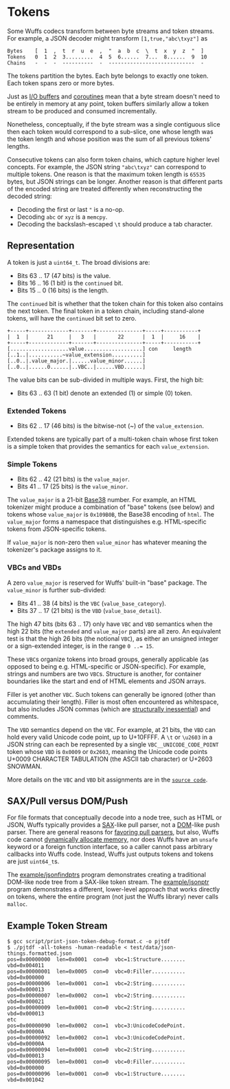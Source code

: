 # Tokens

Some Wuffs codecs transform between byte streams and token streams. For
example, a JSON decoder might transform `[1,true,"abc\txyz"]` as

```
Bytes    [  1  ,  t  r  u  e  ,  "  a  b  c  \  t  x  y  z  "  ]
Tokens   0  1  2  3.........  4  5  6......  7...  8......  9  10
Chains   -  -  -  ----------  -  ----------------------------  -
```

The tokens partition the bytes. Each byte belongs to exactly one token. Each
token spans zero or more bytes.

Just as [I/O buffers](/doc/note/io-input-output.md) and
[coroutines](/doc/note/coroutines.md) mean that a byte stream doesn't need to
be entirely in memory at any point, token buffers similarly allow a token
stream to be produced and consumed incrementally.

Nonetheless, conceptually, if the byte stream was a single contiguous slice
then each token would correspond to a sub-slice, one whose length was the token
length and whose position was the sum of all previous tokens' lengths.

Consecutive tokens can also form token chains, which capture higher level
concepts. For example, the JSON string `"abc\txyz"` can correspond to multiple
tokens. One reason is that the maximum token length is `65535` bytes, but JSON
strings can be longer. Another reason is that different parts of the encoded
string are treated differently when reconstructing the decoded string:

- Decoding the first or last `"` is a no-op.
- Decoding `abc` or `xyz` is a `memcpy`.
- Decoding the backslash-escaped `\t` should produce a tab character.


## Representation

A token is just a `uint64_t`. The broad divisions are:

- Bits 63 .. 17 (47 bits) is the value.
- Bits 16 .. 16  (1 bit)  is the `continued` bit.
- Bits 15 ..  0 (16 bits) is the length.

The `continued` bit is whether that the token chain for this token also
contains the next token. The final token in a token chain, including
stand-alone tokens, will have the `continued` bit set to zero.

```
+-----+-------------+-------+---------------+-----+-----------+
|  1  |      21     |   3   |       22      |  1  |     16    |
+-----+-------------+-------+---------------+-----+-----------+
[...................value...................] con     length
[..1..|...........~value_extension..........]
[..0..|.value_major.|......value_minor......]
[..0..|......0......|..VBC..|......VBD......]
```

The value bits can be sub-divided in multiple ways. First, the high bit:

- Bits 63 .. 63  (1 bit)  denote an extended (1) or simple (0) token.


### Extended Tokens

- Bits 62 .. 17 (46 bits) is the bitwise-not (~) of the `value_extension`.

Extended tokens are typically part of a multi-token chain whose first token is
a simple token that provides the semantics for each `value_extension`.


### Simple Tokens

- Bits 62 .. 42 (21 bits) is the `value_major`.
- Bits 41 .. 17 (25 bits) is the `value_minor`.

The `value_major` is a 21-bit [Base38](doc/note/base38-and-fourcc.md) number.
For example, an HTML tokenizer might produce a combination of "base" tokens
(see below) and tokens whose `value_major` is `0x109B0B`, the Base38 encoding
of `html`. The `value_major` forms a namespace that distinguishes e.g.
HTML-specific tokens from JSON-specific tokens.

If `value_major` is non-zero then `value_minor` has whatever meaning the
tokenizer's package assigns to it.


### VBCs and VBDs

A zero `value_major` is reserved for Wuffs' built-in "base" package. The
`value_minor` is further sub-divided:

- Bits 41 .. 38  (4 bits) is the `VBC` (`value_base_category`).
- Bits 37 .. 17 (21 bits) is the `VBD` (`value_base_detail`).

The high 47 bits (bits 63 .. 17) only have `VBC` and `VBD` semantics when the
high 22 bits (the `extended` and `value_major` parts) are all zero. An
equivalent test is that the high 26 bits (the notional `VBC`), as either an
unsigned integer or a sign-extended integer, is in the range `0 ..= 15`.

These `VBC`s organize tokens into broad groups, generally applicable (as
opposed to being e.g. HTML-specific or JSON-specific). For example, strings and
numbers are two `VBC`s. Structure is another, for container boundaries like the
start and end of HTML elements and JSON arrays.

Filler is yet another `VBC`. Such tokens can generally be ignored (other than
accumulating their length). Filler is most often encountered as whitespace, but
also includes JSON commas (which are [structurally
inessential](https://www.tbray.org/ongoing/When/201x/2016/08/20/Fixing-JSON#p-1))
and comments.

The `VBD` semantics depend on the `VBC`. For example, at 21 bits, the `VBD` can
hold every valid Unicode code point, up to U+10FFFF. A `\t` or `\u2603` in a
JSON string can each be represented by a single `VBC__UNICODE_CODE_POINT` token
whose `VBD` is `0x0009` or `0x2603`, meaning the Unicode code points U+0009
CHARACTER TABULATION (the ASCII tab character) or U+2603 SNOWMAN.

More details on the `VBC` and `VBD` bit assignments are in the [`source
code`](/internal/cgen/base/token-public.h).


## SAX/Pull versus DOM/Push

For file formats that conceptually decode into a node tree, such as HTML or
JSON, Wuffs typically provides a
[SAX](https://en.wikipedia.org/wiki/Simple_API_for_XML)-like pull parser, not a
[DOM](https://en.wikipedia.org/wiki/Document_Object_Model)-like push parser.
There are general reasons for [favoring pull
parsers](https://github.com/raphlinus/pulldown-cmark/blob/master/README.md#why-a-pull-parser),
but also, Wuffs code cannot [dynamically allocate
memory](/doc/note/memory-safety.md), nor does Wuffs have an `unsafe` keyword or
a foreign function interface, so a caller cannot pass arbitrary callbacks into
Wuffs code. Instead, Wuffs just outputs tokens and tokens are just `uint64_t`s.

The [example/jsonfindptrs](/example/jsonfindptrs/jsonfindptrs.cc) program
demonstrates creating a traditional DOM-like node tree from a SAX-like token
stream. The [example/jsonptr](/example/jsonptr/jsonptr.cc) program demonstrates
a different, lower-level approach that works directly on tokens, where the
entire program (not just the Wuffs library) never calls `malloc`.


## Example Token Stream

```
$ gcc script/print-json-token-debug-format.c -o pjtdf
$ ./pjtdf -all-tokens -human-readable < test/data/json-things.formatted.json
pos=0x00000000  len=0x0001  con=0  vbc=1:Structure........  vbd=0x004011
pos=0x00000001  len=0x0005  con=0  vbc=0:Filler...........  vbd=0x000000
pos=0x00000006  len=0x0001  con=1  vbc=2:String...........  vbd=0x000013
pos=0x00000007  len=0x0002  con=1  vbc=2:String...........  vbd=0x000021
pos=0x00000009  len=0x0001  con=0  vbc=2:String...........  vbd=0x000013
etc
pos=0x00000090  len=0x0002  con=1  vbc=3:UnicodeCodePoint.  vbd=0x00000A
pos=0x00000092  len=0x0002  con=1  vbc=3:UnicodeCodePoint.  vbd=0x00000A
pos=0x00000094  len=0x0001  con=0  vbc=2:String...........  vbd=0x000013
pos=0x00000095  len=0x0001  con=0  vbc=0:Filler...........  vbd=0x000000
pos=0x00000096  len=0x0001  con=0  vbc=1:Structure........  vbd=0x001042
```
